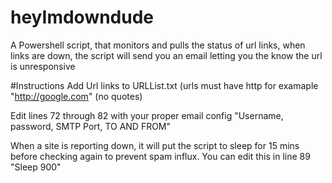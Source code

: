 # heyImdowndude
A Powershell script, that monitors and pulls the status of url links, when links are down, the script will send you an email letting you the know the url is unresponsive 


#Instructions 
Add Url links to URLList.txt (urls must have http for examaple "http://google.com" (no quotes)

Edit lines 72 through 82 with your proper email config "Username, password, SMTP Port, TO AND FROM"

When a site is reporting down, it will put the script to sleep for 15 mins before checking again to prevent spam influx.
You can edit this in line 89 "Sleep 900"
